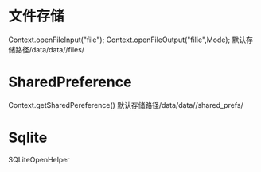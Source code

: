 # 文件存储
Context.openFileInput("file");
Context.openFileOutput("filie",Mode);
默认存储路径/data/data/<packageName>/files/

# SharedPreference
Context.getSharedPereference()
默认存储路径/data/data/<packageName>/shared_prefs/

# Sqlite
SQLiteOpenHelper

